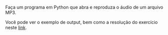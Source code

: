 Faça um programa em Python que abra e reproduza o áudio de um arquivo MP3.

<p>Você pode ver o exemplo de output, bem como a resolução do exercício neste <a href="https://www.youtube.com/watch?v=9FiEji_fzvk" target="_blank">link</a>.
